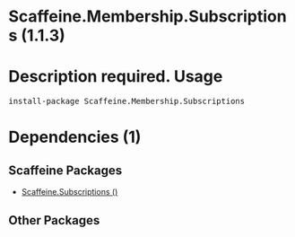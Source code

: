 ﻿Scaffeine.Membership.Subscriptions (1.1.3)
======
Description required.
Usage
======
<pre>install-package Scaffeine.Membership.Subscriptions</pre>
Dependencies (1)
=====

Scaffeine Packages
------
* [Scaffeine.Subscriptions ()](https://github.com/wcpro/Scaffeine/tree/master/src/Scaffeine.Subscriptions)

Other Packages
------
